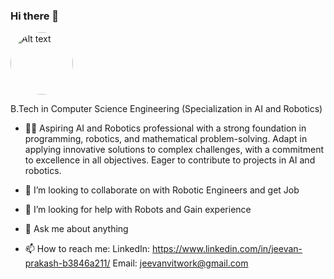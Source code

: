 ### Hi there 👋

<img src="![image](https://github.com/jeevanprakashha/jeevanprakashha/assets/154679109/ebc42a86-7996-4c6a-9ac8-01ded7b05f12)" alt="Alt text" title="Profile Image" width="100" height="100" style="border-radius:50%;">

B.Tech in Computer Science Engineering (Specialization in AI and Robotics)

- 🧑‍💻 Aspiring AI and Robotics professional with a strong foundation in programming, robotics, and mathematical problem-solving. Adapt in applying innovative solutions to complex challenges, with a commitment to excellence in all objectives. Eager to contribute to projects in AI and robotics.

- 👯 I’m looking to collaborate on with Robotic Engineers and get Job
- 🤔 I’m looking for help with Robots and Gain experience
- 💬 Ask me about anything
- 📫 How to reach me: LinkedIn: https://www.linkedin.com/in/jeevan-prakash-b3846a211/ Email: jeevanvitwork@gmail.com


